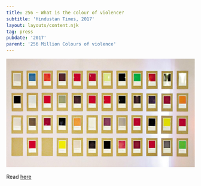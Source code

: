 ```yaml
---
title: 256 ~ What is the colour of violence?
subtitle: 'Hindustan Times, 2017'
layout: layouts/content.njk
tag: press
pubdate: '2017'
parent: '256 Million Colours of violence'
---
```

![](/static/img/ht_256millcov.jpg)

Read [here](https://www.hindustantimes.com/art-and-culture/what-is-the-colour-of-violence-an-art-show-is-trying-to-find-out/story-1kJAkzgKgvnX4US0GkNq4H.html)
